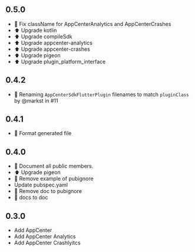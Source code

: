 ## 0.5.0

* 📝 Fix className for AppCenterAnalytics and AppCenterCrashes
* ⬆️ Upgrade kotlin
* ⬆️ Upgrade compileSdk
* ⬆️ Upgrade appcenter-analytics
* ⬆️ Upgrade appcenter-crashes
* ⬆️ Upgrade pigeon
* ⬆️ Upgrade plugin_platform_interface

## 0.4.2

* 🐛 Renaming `AppCenterSdkFlutterPlugin` filenames to match `pluginClass` by @markst in #11

## 0.4.1

* 🎨 Format generated file

## 0.4.0

* 📝 Document all public members.
* ⬆️ Upgrade pigeon
* 🙈 Remove example of pubignore
* Update pubspec.yaml
* 🙈 Remove doc to pubignore
* 🚚 docs to doc

## 0.3.0

* Add AppCenter
* Add AppCenter Analytics
* Add AppCenter Crashlyitcs
